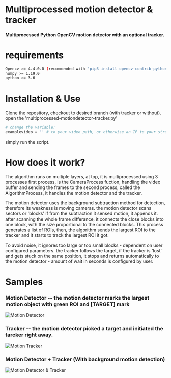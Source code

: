 # Multiprocessed motion detector & tracker

#### Multiprocessed Python OpenCV motion detector with an optional tracker.

# requirements
```bash
Opencv >= 4.4.0.0 (recommended with 'pip3 install opencv-contrib-python')
numpy >= 1.19.0
python >= 3.6
```
# Installation & Use
Clone the repository, checkout to desired branch (with tracker or without).
open the 'multiprocessed-motiondetector-tracker.py' 
```python
# change the variable:
examplevideo = '' # to your video path, or otherwise an IP to your stream
```
simply run the script.

# How does it work?
The algorithm runs on multiple layers, at top, it is multiprocessed using 3 processes
first process, is the CameraProcess fuction, handling the video buffer and sending the frames
to the second process, called the AlgorithmProcess, it handles the motion detector and the tracker.

The motion detector uses the background subtraction method for detection, therefore its weakness is moving cameras.
the motion detector scans sectors or 'blocks' if from the subtraction it sensed motion, it appends it.
after scanning the whole frame differance, it connects the close blocks into one block, with the size proportional
to the connected blocks. This process generates a list of ROIs, then, the algorithm sends the largest ROI to the tracker
and it starts to track the largest ROI it got.

To avoid noise, it ignores too large or too small blocks - dependent on user configured parameters.
the tracker follows the target, if the tracker is 'lost' and gets stuck on the same position, it stops and returns
automatically to the motion detector - amount of wait in seconds is configured by user.

# Samples
### Motion Detector -- the motion detector marks the largest motion object with green ROI and [TARGET] mark
![Motion Detector](https://media.giphy.com/media/ZFrtHlqJ4FgnuIcI3l/giphy.gif)

### Tracker -- the motion detector picked a target and initiated the tarcker right away.
![Motion Tracker](https://media.giphy.com/media/ET5BM50AUa4J2kHaKx/giphy.gif)

### Motion Detector + Tracker (With background motion detection)
![Motion Detector & Tracker](https://imgur.com/a/uzha8IT)
